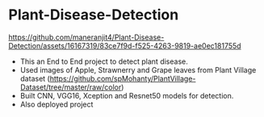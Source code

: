 # Plant-Disease-Detection

https://github.com/maneranjit4/Plant-Disease-Detection/assets/16167319/83ce7f9d-f525-4263-9819-ae0ec181755d


* This an End to End project to detect plant disease.
* Used images of Apple, Strawnerry and Grape leaves from Plant Village dataset (https://github.com/spMohanty/PlantVillage-Dataset/tree/master/raw/color)
* Built CNN, VGG16, Xception and Resnet50 models for detection.
* Also deployed project
